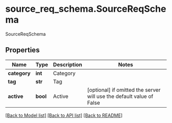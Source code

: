 # source_req_schema.SourceReqSchema

SourceReqSchema
## Properties
Name | Type | Description | Notes
------------ | ------------- | ------------- | -------------
**category** | **int** | Category | 
**tag** | **str** | Tag | 
**active** | **bool** | Active | [optional]  if omitted the server will use the default value of False

[[Back to Model list]](../README.md#documentation-for-models) [[Back to API list]](../README.md#documentation-for-api-endpoints) [[Back to README]](../README.md)


